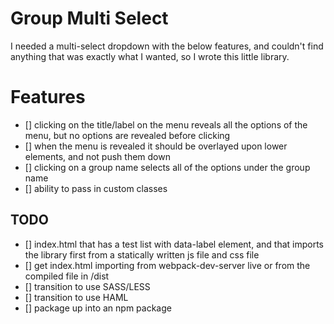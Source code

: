 # Group Multi Select

I needed a multi-select dropdown with the below features, and couldn't find anything that was exactly what I wanted, so I wrote this little library.

# Features
- [] clicking on the title/label on the menu reveals all the options of the menu, but no options are revealed before clicking
- [] when the menu is revealed it should be overlayed upon lower elements, and not push them down
- [] clicking on a group name selects all of the options under the group name
- [] ability to pass in custom classes

## TODO
- [] index.html that has a test list with data-label element, and that imports the library first from a statically written js file and css file
- [] get index.html importing from webpack-dev-server live or from the compiled file in /dist
- [] transition to use SASS/LESS
- [] transition to use HAML
- [] package up into an npm package